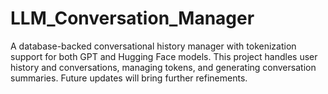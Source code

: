# LLM_Conversation_Manager
A database-backed conversational history manager with tokenization support for both GPT and Hugging Face models. This project handles user history and conversations, managing tokens, and generating conversation summaries. Future updates will bring further refinements.
